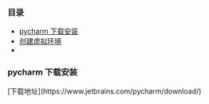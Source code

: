 ### 目录
- [pycharm 下载安装](#download)
- [创建虚拟环境](#env)
- 


<h3 id="download"/>pycharm 下载安装</h3>
[下载地址](https://www.jetbrains.com/pycharm/download/)